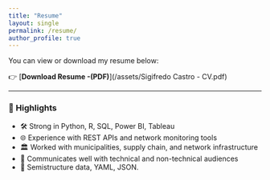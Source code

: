 ```yaml
---
title: "Resume"
layout: single
permalink: /resume/
author_profile: true
---
```


You can view or download my resume below:

👉 [**Download Resume -(PDF)**](/assets/Sigifredo Castro - CV.pdf)

---

### 🧩 Highlights

- 🛠️  Strong in Python, R, SQL, Power BI, Tableau
- 🌐  Experience with REST APIs and network monitoring tools
- 🏛️  Worked with municipalities, supply chain, and network infrastructure
- 💬  Communicates well with technical and non-technical audiences
- :file_folder:  Semistructure data, YAML, JSON.
